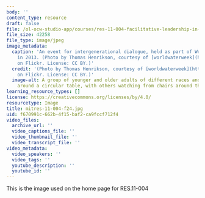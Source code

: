 ```yaml
---
body: ''
content_type: resource
draft: false
file: /ol-ocw-studio-app/courses/res-11-004-facilitative-leadership-in-the-public-sector-fall-2024/mitres-11-004-f24.jpg
file_size: 42258
file_type: image/jpeg
image_metadata:
  caption: 'An event for intergenerational dialogue, held as part of World Water Week
    in 2013. (Photo by Thomas Henrikson, courtesy of [worldwaterweek](https://www.flickr.com/photos/53569401@N04/9678933084)
    on Flickr. License: CC BY.)'
  credit: '(Photo by Thomas Henrikson, courtesy of [worldwaterweek](https://www.flickr.com/photos/53569401@N04/9678933084)
    on Flickr. License: CC BY.)'
  image-alt: A group of younger and older adults of different races and genders, sitting
    around a circular table, with others watching from chairs around the periphery.
learning_resource_types: []
license: https://creativecommons.org/licenses/by/4.0/
resourcetype: Image
title: mitres-11-004-f24.jpg
uid: f670991c-662b-4f15-baf2-ca9fccf712f4
video_files:
  archive_url: ''
  video_captions_file: ''
  video_thumbnail_file: ''
  video_transcript_file: ''
video_metadata:
  video_speakers: ''
  video_tags: ''
  youtube_description: ''
  youtube_id: ''
---
```

This is the image used on the home page for RES.11-004